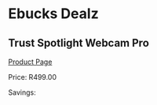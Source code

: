 
# Ebucks Dealz
## Trust Spotlight Webcam Pro
[Product Page](https://www.ebucks.com/web/shop/productSelected.do?prodId=1191955547&catId=714948688)

Price: R499.00

Savings: 


	